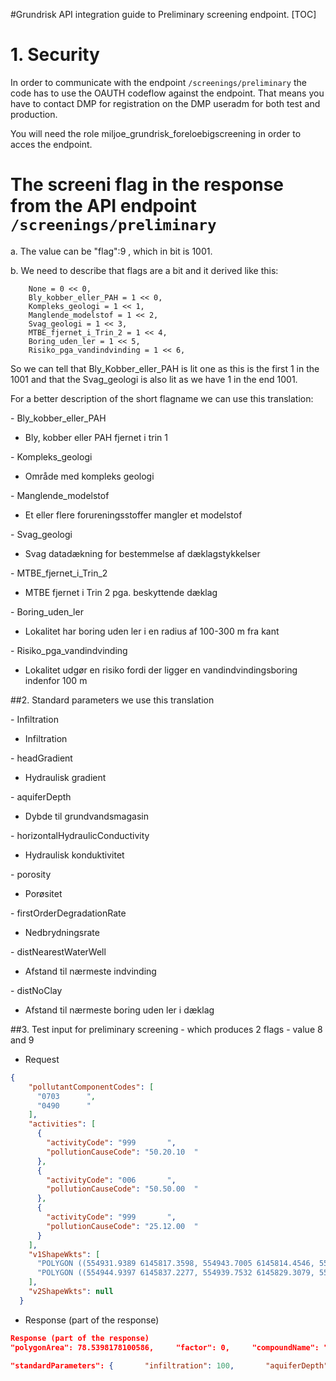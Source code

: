 #Grundrisk API integration guide to Preliminary screening endpoint.
[TOC]
# 1. Security

In order to communicate with the endpoint `/screenings/preliminary` the code has to use the OAUTH codeflow against the endpoint. That means you have to contact DMP for registration on the DMP useradm for both test and production.

You will need the role miljoe_grundrisk_foreloebigscreening in order to acces the endpoint.

# The screeni flag in the response from the API endpoint `/screenings/preliminary`

a. The value can be "flag":9 , which in bit is 1001.

b. We need to describe that flags are a bit and it derived like this:

```
    None = 0 << 0,
    Bly_kobber_eller_PAH = 1 << 0,
    Kompleks_geologi = 1 << 1,
    Manglende_modelstof = 1 << 2,
    Svag_geologi = 1 << 3,
    MTBE_fjernet_i_Trin_2 = 1 << 4,
    Boring_uden_ler = 1 << 5,
    Risiko_pga_vandindvinding = 1 << 6,
```

So we can tell that Bly_Kobber_eller_PAH is lit one as this is the first 1 in the 1001 and that the Svag_geologi is also lit as we have 1 in the end 1001. 

For a better description of the short flagname we can use this translation:


\- Bly_kobber_eller_PAH
* Bly, kobber eller PAH fjernet i trin 1

\- Kompleks_geologi
* Område med kompleks geologi

\- Manglende_modelstof
* Et eller flere forureningsstoffer mangler et modelstof

\- Svag_geologi
* Svag datadækning for bestemmelse af dæklagstykkelser 

\- MTBE_fjernet_i_Trin_2
* MTBE fjernet i Trin 2 pga. beskyttende dæklag

\- Boring_uden_ler
* Lokalitet har boring uden ler i en radius af 100-300 m fra kant

\- Risiko_pga_vandindvinding
* Lokalitet udgør en risiko fordi der ligger en vandindvindingsboring indenfor 100 m


##2. Standard parameters we use this translation

\- Infiltration
* Infiltration

\- headGradient
* Hydraulisk gradient

\- aquiferDepth 
* Dybde til grundvandsmagasin

\- horizontalHydraulicConductivity
* Hydraulisk konduktivitet

\- porosity
* Porøsitet

\- firstOrderDegradationRate
* Nedbrydningsrate

\- distNearestWaterWell
* Afstand til nærmeste indvinding

\- distNoClay
* Afstand til nærmeste boring uden ler i dæklag


##3. Test input  for preliminary screening - which produces 2 flags  - value 8 and 9
* Request
```json
{
    "pollutantComponentCodes": [
      "0703      ",
      "0490      "
    ],
    "activities": [
      {
        "activityCode": "999       ",
        "pollutionCauseCode": "50.20.10  "
      },
      {
        "activityCode": "006       ",
        "pollutionCauseCode": "50.50.00  "
      },
      {
        "activityCode": "999       ",
        "pollutionCauseCode": "25.12.00  "
      }
    ],
    "v1ShapeWkts": [
      "POLYGON ((554931.9389 6145817.3598, 554943.7005 6145814.4546, 554943.7377 6145814.4366, 554957.3742 6145803.8961, 554963.2915 6145805.0073, 554963.3599 6145804.9957, 554982.2349 6145794.1282, 554982.2398 6145794.1252, 554983.5714 6145793.2533, 554995.1822 6145842.5366, 554992.8408 6145844.0876, 554965.4258 6145862.191, 554960.6086 6145861.1682, 554948.7069 6145842.9933, 554957.3674 6145837.738, 554957.4005 6145837.5998, 554948.9235 6145823.9228, 554948.7887 6145823.8888, 554939.6435 6145829.1403, 554931.9389 6145817.3598))",
      "POLYGON ((554944.9397 6145837.2277, 554939.7532 6145829.3079, 554948.8044 6145824.1104, 554957.1773 6145837.6194, 554948.5973 6145842.8258, 554944.9397 6145837.2278, 554944.9397 6145837.2277))"
    ],
    "v2ShapeWkts": null
  }

```

* Response (part of the response)

```json
Response (part of the response)
"polygonArea": 78.5398178100586,     "factor": 0,     "compoundName": "Bly",     "industryName": "Servicestationer",     "activityName": "Benzin og olie, salg af", "flag": 9,
```

```json
"standardParameters": {       "infiltration": 100,       "aquiferDepth": 14.34807491,       "headGradient": 0.007,       "lithoCode": 1,       "distNearestWaterWell": 675.1535179323225,       "distNoClay": 669.5346970240031,       "porosity": 0,       "horizontalHydraulicConductivity": 0,       "firstOrderDegradationRate": 0     },
```
